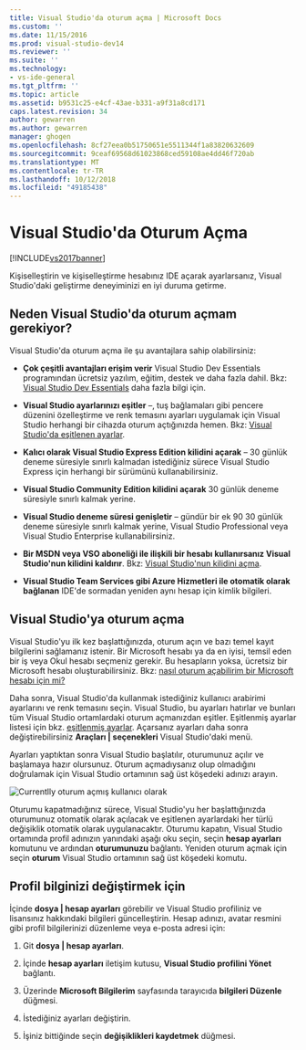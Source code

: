 ```yaml
---
title: Visual Studio'da oturum açma | Microsoft Docs
ms.custom: ''
ms.date: 11/15/2016
ms.prod: visual-studio-dev14
ms.reviewer: ''
ms.suite: ''
ms.technology:
- vs-ide-general
ms.tgt_pltfrm: ''
ms.topic: article
ms.assetid: b9531c25-e4cf-43ae-b331-a9f31a8cd171
caps.latest.revision: 34
author: gewarren
ms.author: gewarren
manager: ghogen
ms.openlocfilehash: 8cf27eea0b51750651e5511344f1a83820632609
ms.sourcegitcommit: 9ceaf69568d61023868ced59108ae4dd46f720ab
ms.translationtype: MT
ms.contentlocale: tr-TR
ms.lasthandoff: 10/12/2018
ms.locfileid: "49185438"
---
```

# <a name="signing-in-to-visual-studio"></a>Visual Studio'da Oturum Açma
[!INCLUDE[vs2017banner](../includes/vs2017banner.md)]

Kişiselleştirin ve kişiselleştirme hesabınız IDE açarak ayarlarsanız, Visual Studio'daki geliştirme deneyiminizi en iyi duruma getirme.  
  
## <a name="why-should-i-sign-in-to-visual-studio"></a>Neden Visual Studio'da oturum açmam gerekiyor?  
 Visual Studio'da oturum açma ile şu avantajlara sahip olabilirsiniz:  
  
-   **Çok çeşitli avantajları erişim verir** Visual Studio Dev Essentials programından ücretsiz yazılım, eğitim, destek ve daha fazla dahil. Bkz: [Visual Studio Dev Essentials](http://aka.ms/vsdevhelp) daha fazla bilgi için.  
  
-   **Visual Studio ayarlarınızı eşitler** –, tuş bağlamaları gibi pencere düzenini özelleştirme ve renk temasını ayarları uygulamak için Visual Studio herhangi bir cihazda oturum açtığınızda hemen. Bkz: [Visual Studio'da eşitlenen ayarlar](http://msdn.microsoft.com/library/dn135229%28v=vs.120%29.aspx).  
  
-   **Kalıcı olarak Visual Studio Express Edition kilidini açarak** – 30 günlük deneme süresiyle sınırlı kalmadan istediğiniz sürece Visual Studio Express için herhangi bir sürümünü kullanabilirsiniz.  
  
-   **Visual Studio Community Edition kilidini açarak** 30 günlük deneme süresiyle sınırlı kalmak yerine.  
  
-   **Visual Studio deneme süresi genişletir** – gündür bir ek 90 30 günlük deneme süresiyle sınırlı kalmak yerine, Visual Studio Professional veya Visual Studio Enterprise kullanabilirsiniz.  
  
-   **Bir MSDN veya VSO aboneliği ile ilişkili bir hesabı kullanırsanız Visual Studio'nun kilidini kaldırır**. Bkz: [Visual Studio'nun kilidini açma](../ide/how-to-unlock-visual-studio.md).  
  
-   **Visual Studio Team Services gibi Azure Hizmetleri ile otomatik olarak bağlanan** IDE'de sormadan yeniden aynı hesap için kimlik bilgileri.  
  
## <a name="how-to-sign-in-to-visual-studio"></a>Visual Studio'ya oturum açma  
 Visual Studio'yu ilk kez başlattığınızda, oturum açın ve bazı temel kayıt bilgilerini sağlamanız istenir. Bir Microsoft hesabı ya da en iyisi, temsil eden bir iş veya Okul hesabı seçmeniz gerekir. Bu hesapların yoksa, ücretsiz bir Microsoft hesabı oluşturabilirsiniz. Bkz: [nasıl oturum açabilirim bir Microsoft hesabı için mi?](http://windows.microsoft.com/windows-live/sign-up-create-account-how)  
  
 Daha sonra, Visual Studio'da kullanmak istediğiniz kullanıcı arabirimi ayarlarını ve renk temasını seçin. Visual Studio, bu ayarları hatırlar ve bunları tüm Visual Studio ortamlardaki oturum açmanızdan eşitler. Eşitlenmiş ayarlar listesi için bkz. [eşitlenmiş ayarlar](../ide/synchronized-settings-in-visual-studio.md). Açarsanız ayarları daha sonra değiştirebilirsiniz **Araçları &#124; seçenekleri** Visual Studio'daki menü.  
  
 Ayarları yaptıktan sonra Visual Studio başlatılır, oturumunuz açılır ve başlamaya hazır olursunuz. Oturum açmadıysanız olup olmadığını doğrulamak için Visual Studio ortamının sağ üst köşedeki adınızı arayın.  
  
 ![Currentlly oturum açmış kullanıcı olarak](../ide/media/vs2015-username.png "VS2015_UserName")  
  
 Oturumu kapatmadığınız sürece, Visual Studio'yu her başlattığınızda oturumunuz otomatik olarak açılacak ve eşitlenen ayarlardaki her türlü değişiklik otomatik olarak uygulanacaktır. Oturumu kapatın, Visual Studio ortamında profil adınızın yanındaki aşağı oku seçin, seçin **hesap ayarları** komutunu ve ardından **oturumunuzu** bağlantı. Yeniden oturum açmak için seçin **oturum** Visual Studio ortamının sağ üst köşedeki komutu.  
  
## <a name="to-change-your-profile-information"></a>Profil bilginizi değiştirmek için  
 İçinde **dosya &#124; hesap ayarları** görebilir ve Visual Studio profiliniz ve lisansınız hakkındaki bilgileri güncelleştirin. Hesap adınızı, avatar resmini gibi profil bilgilerinizi düzenleme veya e-posta adresi için:  
  
1.  Git **dosya &#124; hesap ayarları**.  
  
2.  İçinde **hesap ayarları** iletişim kutusu, **Visual Studio profilini Yönet** bağlantı.  
  
3.  Üzerinde **Microsoft Bilgilerim** sayfasında tarayıcıda **bilgileri Düzenle** düğmesi.  
  
4.  İstediğiniz ayarları değiştirin.  
  
5.  İşiniz bittiğinde seçin **değişiklikleri kaydetmek** düğmesi.



